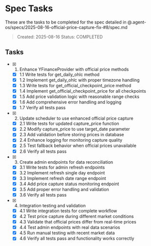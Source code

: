 # Spec Tasks

These are the tasks to be completed for the spec detailed in @.agent-os/specs/2025-08-16-official-price-capture-fix-#8/spec.md

> Created: 2025-08-16
> Status: COMPLETED

## Tasks

- [x] 1. Enhance YFinanceProvider with official price methods
  - [x] 1.1 Write tests for get_daily_ohlc method
  - [x] 1.2 Implement get_daily_ohlc with proper timezone handling
  - [x] 1.3 Write tests for get_official_checkpoint_price method
  - [x] 1.4 Implement get_official_checkpoint_price for all checkpoints
  - [x] 1.5 Add price validation logic with reasonable range checks
  - [x] 1.6 Add comprehensive error handling and logging
  - [x] 1.7 Verify all tests pass

- [x] 2. Update scheduler to use enhanced official price capture
  - [x] 2.1 Write tests for updated capture_price function
  - [x] 2.2 Modify capture_price to use target_date parameter
  - [x] 2.3 Add validation before storing prices in database
  - [x] 2.4 Enhance logging for monitoring capture quality
  - [x] 2.5 Test fallback behavior when official prices unavailable
  - [x] 2.6 Verify all tests pass

- [x] 3. Create admin endpoints for data reconciliation
  - [x] 3.1 Write tests for admin refresh endpoints
  - [x] 3.2 Implement refresh single day endpoint
  - [x] 3.3 Implement refresh date range endpoint
  - [x] 3.4 Add price capture status monitoring endpoint
  - [x] 3.5 Add proper error handling and validation
  - [x] 3.6 Verify all tests pass

- [x] 4. Integration testing and validation
  - [x] 4.1 Write integration tests for complete workflow
  - [x] 4.2 Test price capture during different market conditions
  - [x] 4.3 Validate that official prices differ from real-time prices
  - [x] 4.4 Test admin endpoints with real data scenarios
  - [x] 4.5 Run manual testing with recent market data
  - [x] 4.6 Verify all tests pass and functionality works correctly